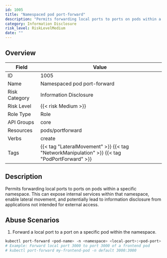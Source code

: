 ```yaml
---
id: 1005
title: "Namespaced pod port-forward"
description: "Permits forwarding local ports to ports on pods within a specific namespace. This can expose internal services within that namespace, enable lateral movement, and potentially lead to information disclosure from applications not intended for external access."
category: Information Disclosure
risk_level: RiskLevelMedium
date: ""
---
```


## Overview

| Field         | Value                                                                                        |
| ------------- | -------------------------------------------------------------------------------------------- |
| ID            | 1005                                                                                         |
| Name          | Namespaced pod port-forward                                                                  |
| Risk Category | Information Disclosure                                                                       |
| Risk Level    | {{< risk Medium >}}                                                                          |
| Role Type     | Role                                                                                         |
| API Groups    | core                                                                                         |
| Resources     | pods/portforward                                                                             |
| Verbs         | create                                                                                       |
| Tags          | {{< tag "LateralMovement" >}} {{< tag "NetworkManipulation" >}} {{< tag "PodPortForward" >}} |

## Description

Permits forwarding local ports to ports on pods within a specific namespace. This can expose internal services within that namespace, enable lateral movement, and potentially lead to information disclosure from applications not intended for external access.

## Abuse Scenarios

1. Forward a local port to a port on a specific pod within the namespace.

```bash {copy=true}
kubectl port-forward <pod-name> -n <namespace> <local-port>:<pod-port>
# Example: Forward local port 3000 to port 3000 of a frontend pod
# kubectl port-forward my-frontend-pod -n default 3000:3000

```
